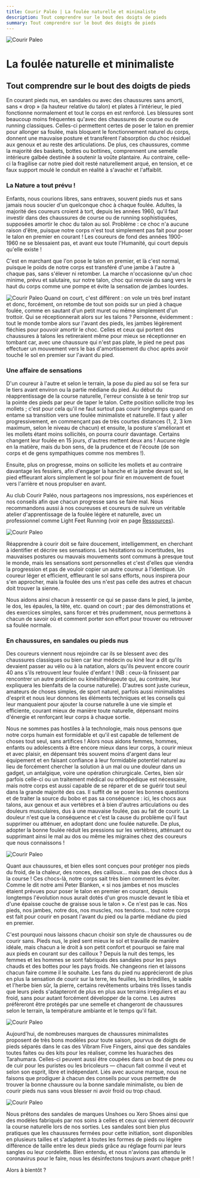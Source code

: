 ```yaml
---
title: Courir Paléo | La foulée naturelle et minimaliste
description: Tout comprendre sur le bout des doigts de pieds
summary: Tout comprendre sur le bout des doigts de pieds
---
```

![Courir Paleo](/assets/images/CourirPaleo_course_Corse_Balagne_sentier_sandale_1200px.jpg)
# La foulée naturelle et minimaliste
## Tout comprendre sur le bout des doigts de pieds

En courant pieds nus, en sandales ou avec des chaussures sans amorti, sans «&nbsp;drop&nbsp;» (la hauteur relative du talon) et plates à l'intérieur, le pied fonctionne normalement et tout le corps en est renforcé. Les blessures sont beaucoup moins fréquentes qu'avec des chaussures de course ou de running classiques. Celles-ci permettent certes de poser le talon en premier pour allonger sa foulée, mais bloquent le fonctionnement naturel du corps, donnent une mauvaise posture et transfèrent l'absorption du choc résiduel aux genoux et au reste des articulations. De plus, ces chaussures, comme la majorité des baskets, bottes ou bottines, comprennent une semelle intérieure galbée destinée à soutenir la voûte plantaire. Au contraire, celle-ci la fragilise car notre pied doit resté naturellement arqué, en tension, et ce faux support moulé le conduit en réalité à s'avachir et l'affaiblit.

### La Nature a tout prévu&nbsp;!

Enfants, nous courions libres, sans entraves, souvent pieds nus et sans jamais nous soucier d'un quelconque choc à chaque foulée. Adultes, la majorité des coureurs croient à tort, depuis les années 1960, qu'il faut investir dans des chaussures de course ou de running sophistiquées, supposées amortir le choc du talon au sol. Problème&nbsp;: ce choc n'a aucune raison d'être, puisque notre corps n'est tout simplement pas fait pour poser le talon en premier en courant&nbsp;! Les coureurs de fond des années 1900-1960 ne se blessaient pas, et avant eux toute l'Humanité, qui court depuis qu'elle existe&nbsp;!

C'est en marchant que l'on pose le talon en premier, et là c'est normal, puisque le poids de notre corps est transféré d'une jambe à l'autre à chaque pas, sans s'élever ni retomber. La marche n'occasionne qu'un choc minime, prévu et salutaire, sur notre talon, choc qui renvoie du sang vers le haut du corps comme une pompe et évite la sensation de jambes lourdes.

![Courir Paleo](/assets/images/CourirPaleo_foulee_Parc-Montsouris_pieds_1200px.jpg)
Quand on court, c'est différent&nbsp;: on vole un très bref instant et donc, forcément, on retombe de tout son poids sur un pied à chaque foulée, comme en sautant d'un petit muret ou même simplement d'un trottoir. Qui se réceptionnerait alors sur les talons&nbsp;? Personne, évidemment&nbsp;: tout le monde tombe alors sur l'avant des pieds, les jambes légèrement fléchies pour pouvoir amortir le choc. Celles et ceux qui portent des chaussures à talons les retireraient même pour mieux se réceptionner en tombant car, avec une chaussure qui n'est pas plate, le pied ne peut pas effectuer un mouvement vers le bas d'amortissement du choc après avoir touché le sol en premier sur l'avant du pied.

### Une affaire de sensations
D'un coureur à l'autre et selon le terrain, la pose du pied au sol se fera sur le tiers avant environ ou la partie médiane du pied. Au début du réapprentissage de la course naturelle, l'erreur consiste à se tenir trop sur la pointe des pieds par peur de taper le talon. Cette position sollicite trop les mollets&nbsp;; c'est pour cela qu'il ne faut surtout pas courir longtemps quand on entame sa transition vers une foulée minimaliste et naturelle. Il faut y aller progressivement, en commençant pas de très courtes distances (1, 2, 3&nbsp;km maximum, selon le niveau de chacun) et ensuite, la posture s'améliorant et les mollets étant moins sollicités, on pourra courir davantage. Certains changent leur foulée en 15 jours, d'autres mettent deux ans&nbsp;! Aucune règle en la matière, mais du bon sens, de la prudence et de l'écoute (de son corps et de gens sympathiques comme nos membres&nbsp;!).

Ensuite, plus on progresse, moins on sollicite les mollets et au contraire davantage les fessiers, afin d'engager la hanche et la jambe devant soi, le pied effleurant alors simplement le sol pour finir en mouvement de fouet vers l'arrière et nous propulser en avant.

Au club Courir Paléo, nous partageons nos impressions, nos expériences et nos conseils afin que chacun progresse sans se faire mal. Nous recommandons aussi à nos coureuses et coureurs de suivre un véritable atelier d'apprentissage de la foulée légère et naturelle, avec un professionnel comme Light Feet Running (voir en page <a href="/ressources">Ressources</a>).

![Courir Paleo](/assets/images/CourirPaleo_atelier_Bois-de-Vincennes_2017_foulees_1200px.jpg)

Réapprendre à courir doit se faire doucement, intelligemment, en cherchant à identifier et décrire ses sensations. Les hésitations ou incertitudes, les mauvaises postures ou mauvais mouvements sont communs à presque tout le monde, mais les sensations sont personnelles et c'est d'elles que viendra la progression et pas de vouloir copier un autre coureur à l'identique. Un coureur léger et efficient, effleurant le sol sans efforts, nous inspirera pour s'en approcher, mais la foulée des uns n'est pas celle des autres et chacun doit trouver la sienne.

Nous aidons ainsi chacun à ressentir ce qui se passe dans le pied, la jambe, le dos, les épaules, la tête, etc. quand on court&nbsp;; par des démonstrations et des exercices simples, sans forcer et très prudemment, nous permettons à chacun de savoir où et comment porter son effort pour trouver ou retrouver sa foulée normale.

### En chaussures, en sandales ou pieds nus

Des coureurs viennent nous rejoindre car ils se blessent avec des chaussures classiques ou bien car leur médecin ou kiné leur a dit qu'ils devaient passer au vélo ou à la natation, alors qu'ils peuvent encore courir 40 ans s'ils retrouvent leur foulée d'enfant&nbsp;! (NB&nbsp;: ceux-là finissent par rencontrer un autre praticien ou kinésithérapeute qui, au contraire, leur expliquera les bienfaits de la course naturelle). D'autres sont juste curieux, amateurs de choses simples, de sport naturel, parfois aussi minimalistes d'esprit et nous leur donnons les éléments techniques et les conseils qui leur manquaient pour ajouter la course naturelle à une vie simple et efficiente, courant mieux de manière toute naturelle, dépensant moins d'énergie et renforçant leur corps à chaque sortie.

Nous ne sommes pas hostiles à la technologie, mais nous pensons que notre corps humain est formidable et qu'il est capable de tellement de choses tout seul, sans artifices&nbsp;! Alors nous aidons femmes, hommes, enfants ou adolescents à être encore mieux dans leur corps, à courir mieux et avec plaisir, en dépensant très souvent moins d'argent dans leur équipement et en faisant confiance à leur formidable potentiel naturel au lieu de forcément chercher la solution à un mal ou une douleur dans un gadget, un antalgique, voire une opération chirurgicale. Certes, bien sûr parfois celle-ci ou un traitement médical ou orthopédique est nécessaire, mais notre corps est aussi capable de se réparer et de se guérir tout seul dans la grande majorité des cas. Il suffit de se poser les bonnes questions et de traiter la source du bobo et pas sa conséquence&nbsp;: ici, les chocs aux talons, aux genoux et aux vertèbres et à bien d'autres articulations ou des douleurs musculaires, dus à une mauvaise foulée, pas au fait de courir. La douleur n'est que la conséquence et c'est la cause du problème qu'il faut supprimer ou atténuer, en adoptant donc une foulée naturelle. De plus, adopter la bonne foulée réduit les pressions sur les vertèbres, atténuant ou supprimant ainsi le mal au dos ou même les migraines chez des coureurs que nous connaissons&nbsp;!

![Courir Paleo](/assets/images/CourirPaleo_course_IdF_sandales_pierres_1200px.jpg)

Quant aux chaussures, et bien elles sont conçues pour protéger nos pieds du froid, de la chaleur, des ronces, des cailloux... mais pas des chocs dus à la course&nbsp;! Ces chocs-là, notre corps sait très bien comment les éviter. Comme le dit notre ami Peter Blanken, «&nbsp;si nos jambes et nos muscles étaient prévues pour poser le talon en premier en courant, depuis longtemps l'évolution nous aurait dotés d'un gros muscle devant le tibia et d'une épaisse couche de graisse sous le talon&nbsp;». Ce n'est pas le cas. Nos pieds, nos jambes, notre dos, nos muscles, nos tendons... tout notre corps est fait pour courir en posant l'avant du pied ou la partie médiane du pied en premier.

C'est pourquoi nous laissons chacun choisir son style de chaussures ou de courir sans. Pieds nus, le pied sent mieux le sol et travaille de manière idéale, mais chacun a le droit à son petit confort et pourquoi se faire mal aux pieds en courant sur des cailloux&nbsp;? Depuis la nuit des temps, les femmes et les hommes se sont fabriqués des sandales pour les pays chauds et des bottes pour les pays froids. Ne changeons rien et laissons chacun faire comme il le souhaite. Les fans du pied nu apprécieront de plus en plus la sensation de courir sur la terre, les feuilles, les brindilles, le sable et l'herbe bien sûr, la pierre, certains revêtements urbains très lisses tandis que leurs pieds s'adapteront de plus en plus aux terrains irréguliers et au froid, sans pour autant forcément développer de la corne. Les autres préfèreront être protégés par une semelle et changeront de chaussures selon le terrain, la température ambiante et le temps qu'il fait.

![Courir Paleo](/assets/images/CourirPaleo_Vincennes_VFF_1080px.jpg)

Aujourd'hui, de nombreuses marques de chaussures minimalistes proposent de très bons modèles pour toute saison, pourvus de doigts de pieds séparés dans le cas des Vibram Five Fingers, ainsi que des sandales toutes faites ou des kits pour les réaliser, comme les huaraches des Tarahumara. Celles-ci peuvent aussi être coupées dans un bout de pneu ou de cuir pour les puristes ou les bricoleurs&nbsp;&mdash;&nbsp;chacun fait comme il veut et selon son esprit, libre et indépendant. Liés avec aucune marque, nous ne faisons que prodiguer à chacun des conseils pour vous permettre de trouver la bonne chaussure ou la bonne sandale minimaliste, ou bien de courir pieds nus sans vous blesser ni avoir froid ou trop chaud.

![Courir Paleo](/assets/images/CourirPaleo_course_sorties_sandales_pret_1200px.jpg)

Nous prêtons des sandales de marques Unshoes ou Xero Shoes ainsi que des modèles fabriqués par nos soins à celles et ceux qui viennent découvrir la course naturelle lors de nos sorties. Les sandales sont bien plus pratiques que les chaussures fermées pour cette initiation, sont disponibles en plusieurs tailles et s'adaptent à toutes les formes de pieds ou légère différence de taille entre les deux pieds grâce au réglage fourni par leurs sangles ou leur cordelette. Bien entendu, et nous n'avions pas attendu le coronavirus pour le faire, nous les désinfectons toujours avant chaque prêt&nbsp;!

Alors à bientôt&nbsp;?
